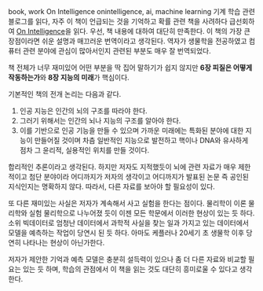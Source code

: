 book, work
On Intelligence
onintelligence, ai, machine learning
기계 학습 관련 블로그를 읽다, 자주 이 책이 언급되는 것을 기억하고 확률 관련 책을 사려하다 급선회하여
[On Intelligence](http://www.yes24.com/24/goods/3794199?scode=032&OzSrank=5)을 읽다.
우선, 책 내용에 대하여 대단히 만족한다.
이 책의 가장 큰 장점이라면 쉬운 설명과 매끄러운 번역이라고 생각된다.
역자가 생물학을 전공하였고 컴퓨터 관련 분야에 관심이 많아서인지 관련된 부분도 매우 잘 번역되었다. 

책 전체가 너무 재미있어 어떤 부분을 딱 집어 말하기가 쉽지 않지만
**6장 피질은 어떻게 작동하는가**와 **8장 지능의 미래**가 핵심이다. 

기본적인 책의 전개 논리는 다음과 같다.

1. 인공 지능은 인간의 뇌의 구조를 따라야 한다.
1. 그러기 위해서는 인간의 뇌나 지능의 구조를 알아야 한다.
1. 이를 기반으로 인공 기능을 만들 수 있으며 가까운 미래에는
 특화된 분야에 대한 지능이 만들어질 것이며 차츰 일반적인 지능으로 발전하고
 핵이나 DNA와 유사하게 점차 그 윤리적, 실용적인 위치를 만들 것이다.

합리적인 추론이라고 생각된다.
하지만 저자도 지적했듯이 뇌에 관련 자료가 매우 제한적이고 첨단 분야이라 어디까지가 저자의 생각이고 어디까지가 발표된 논문 즉 공인된 지식인지는 명확하지 않다.
따라서, 다른 자료를 보아야 할 필요성이 있다.

또 다른 재미있는 사실은 저자가 계속해서 사고 실험을 한다는 점이다.
물리학이 이론 물리학와 실험 물리학으로 나누어졌 듯이 이젠 모든 학문에서 이러한 현상이 있는 듯 하다.
소위 빅데이터로 엄청난 데이터에서 과학적 사실을 찾는 일과 가지고 있는 데이터에서 모델을 예측하는 작업이 당연시 된 듯 하다.
아마도 케플러나 20세기 초 생물학 이후 당연히 나타나는 현상이 아닌가한다. 

저자가 제안한 기억과 예측 모델은 충분히 설득력이 있으나 좀 더 다른 자료와 비교할 필요는 있는 듯 하며,
학습의 관점에서 이 책을 읽는 것도 대단히 흥미로울 수 있다고 생각한다.

